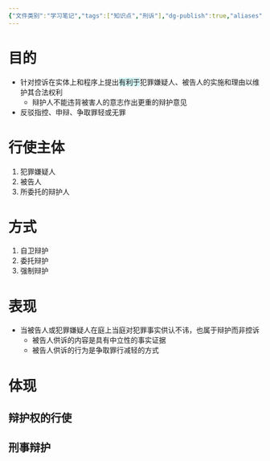 ```yaml
---
{"文件类别":"学习笔记","tags":["知识点","刑诉"],"dg-publish":true,"aliases":[],"permalink":"/学习笔记studyup/刑事诉讼法/辩护职能/","dgPassFrontmatter":true,"created":"2024-09-12T12:25:05.503+08:00","updated":"2024-11-18T14:20:22.310+08:00"}
---
```


# 目的 
- 针对控诉在实体上和程序上提出<span style="background:rgba(173, 239, 239, 0.55)">有利于</span>犯罪嫌疑人、被告人的实施和理由以维护其合法权利
	- 辩护人不能违背被害人的意志作出更重的辩护意见
- 反驳指控、申辩、争取罪轻或无罪
# 行使主体
1. 犯罪嫌疑人
2. 被告人
3. 所委托的辩护人
# 方式
1. 自卫辩护
2. 委托辩护
3. 强制辩护
# 表现
- 当被告人或犯罪嫌疑人在庭上当庭对犯罪事实供认不讳，也属于辩护而非控诉
	- 被告人供诉的内容是具有中立性的事实证据
	- 被告人供诉的行为是争取罪行减轻的方式
# 体现
## 辩护权的行使
## 刑事辩护
